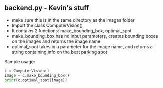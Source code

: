 ## backend.py - Kevin's stuff
- make sure this is in the same directory as the images folder
- Import the class ComputerVision()
- It contains 2 functions: make_bounding_box, optimal_spot
- make_bounding_box has no input parameters, creates bounding boxes on the images and returns the image name
- optimal_spot takes in a parameter for the image name, and returns a string containing info on the best parking spot

Sample usage:
```python
c = ComputerVision()
image = c.make_bounding_box()
print(c.optimal_spot(image))
```
